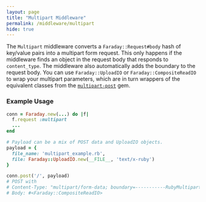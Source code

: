 ```yaml
---
layout: page
title: "Multipart Middleware"
permalink: /middleware/multipart
hide: true
---
```


The `Multipart` middleware converts a `Faraday::Request#body` hash of key/value pairs into a multipart form request.
This only happens if the middleware finds an object in the request body that responds to `content_type`.
The middleware also automatically adds the boundary to the request body.
You can use `Faraday::UploadIO` or `Faraday::CompositeReadIO` to wrap your multipart parameters,
which are in turn wrappers of the equivalent classes from the [`multipart-post`][multipart_post] gem.

### Example Usage

```ruby
conn = Faraday.new(...) do |f|
  f.request :multipart
  ...
end

# Payload can be a mix of POST data and UploadIO objects. 
payload = {
  file_name: 'multipart_example.rb',
  file: Faraday::UploadIO.new(__FILE__, 'text/x-ruby')
}

conn.post('/', payload)
# POST with
# Content-Type: "multipart/form-data; boundary=-----------RubyMultipartPost-b7f5d9a9b5f201e7af7d7af730ac4bf4"
# Body: #<Faraday::CompositeReadIO>
```

[multipart_post]:   https://github.com/socketry/multipart-post